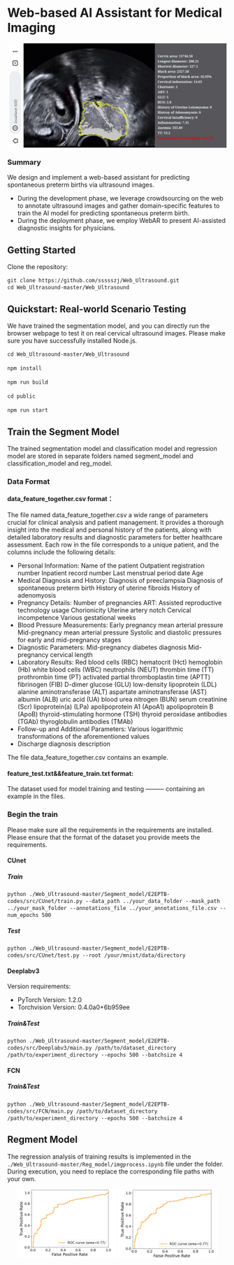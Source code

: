 
# Web-based AI Assistant for Medical Imaging
<p align = "center">    
<img src="./result.jpg" align = "middle"  width="500" />
</p>



### Summary

We design and implement a web-based assistant
for predicting spontaneous preterm births via ultrasound images.

* During the development phase, we leverage crowdsourcing on the web to annotate ultrasound images and gather domain-specific features to train the AI model for predicting spontaneous preterm birth. 
* During the deployment phase, we employ WebAR to present AI-assisted diagnostic insights for physicians. 

## Getting Started

Clone the repository:

```
git clone https://github.com/ssssszj/Web_Ultrasound.git
cd Web_Ultrasound-master/Web_Ultrasound
```

## Quickstart: Real-world Scenario Testing

We have trained the segmentation model, and you can directly run the browser webpage to test it on real cervical ultrasound images.
Please make sure you have successfully installed Node.js.

```
cd Web_Ultrasound-master/Web_Ultrasound

npm install

npm run build

cd public

npm run start
```


## Train the Segment Model

The trained segmentation model and classification model and regression model are stored in separate folders named segment_model and classification_model and reg_model.

### Data Format

#### data_feature_together.csv format：

The file named data_feature_together.csv a wide range of parameters crucial for clinical analysis and patient management. It provides a thorough insight into the medical and personal history of the patients, along with detailed laboratory results and diagnostic parameters for better healthcare assessment. Each row in the file corresponds to a unique patient, and the columns include the following details:

* Personal Information:
    Name of the patient
    Outpatient registration number
    Inpatient record number
    Last menstrual period date
    Age
* Medical Diagnosis and History:
    Diagnosis of preeclampsia
    Diagnosis of spontaneous preterm birth
    History of uterine fibroids
    History of adenomyosis
* Pregnancy Details:
    Number of pregnancies
    ART: Assisted reproductive technology usage
    Chorionicity
    Uterine artery notch
    Cervical incompetence
    Various gestational weeks 
* Blood Pressure Measurements:
    Early pregnancy mean arterial pressure
    Mid-pregnancy mean arterial pressure
    Systolic and diastolic pressures for early and mid-pregnancy stages
* Diagnostic Parameters:
    Mid-pregnancy diabetes diagnosis
    Mid-pregnancy cervical length
* Laboratory Results:
    Red blood cells (RBC)
    hematocrit (Hct)
    hemoglobin (Hb)
    white blood cells (WBC)
    neutrophils (NEUT)
    thrombin time (TT)
    prothrombin time (PT)
    activated partial thromboplastin time (APTT)
    fibrinogen (FIB)
    D-dimer
    glucose (GLU)
    low-density lipoprotein (LDL)
    alanine aminotransferase (ALT)
    aspartate aminotransferase (AST)
    albumin (ALB)
    uric acid (UA)
    blood urea nitrogen (BUN)
    serum creatinine (Scr)
    lipoprotein(a) (LPa)
    apolipoprotein A1 (ApoA1)
    apolipoprotein B (ApoB)
    thyroid-stimulating hormone (TSH)
    thyroid peroxidase antibodies (TGAb)
    thyroglobulin antibodies (TMAb)
* Follow-up and Additional Parameters:
    Various logarithmic transformations of the aforementioned values
* Discharge diagnosis description

The file  data_feature_together.csv contains an example.

#### feature_test.txt&&feature_train.txt format:

The dataset used for model training and testing ——— containing an example in the files.

### Begin the train

Please make sure all the requirements in the requirements  are installed.
Please ensure that the format of the dataset you provide meets the requirements.

#### CUnet


##### Train

```
python ./Web_Ultrasound-master/Segment_model/E2EPTB-codes/src/CUnet/train.py --data_path ../your_data_folder --mask_path ../your_mask_folder --annotations_file ../your_annotations_file.csv --num_epochs 500
```

##### Test

```
python ./Web_Ultrasound-master/Segment_model/E2EPTB-codes/src/CUnet/test.py --root /your/mnist/data/directory
```

#### Deeplabv3

Version requirements:
* PyTorch Version:  1.2.0
* Torchvision Version:  0.4.0a0+6b959ee

##### Train&Test

```
python ./Web_Ultrasound-master/Segment_model/E2EPTB-codes/src/Deeplabv3/main.py /path/to/dataset_directory /path/to/experiment_directory --epochs 500 --batchsize 4
```

#### FCN

##### Train&Test

```
python ./Web_Ultrasound-master/Segment_model/E2EPTB-codes/src/FCN/main.py /path/to/dataset_directory /path/to/experiment_directory --epochs 500 --batchsize 4
```


## Regment Model

The regression analysis of training results is implemented in the `./Web_Ultrasound-master/Reg_model/imgprocess.ipynb` file under the folder. During execution, you need to replace the corresponding file paths with your own.

<div align=center>  <img src="./reg.png" width=45%>  <img src="./reg2.png" width=45%></div>

